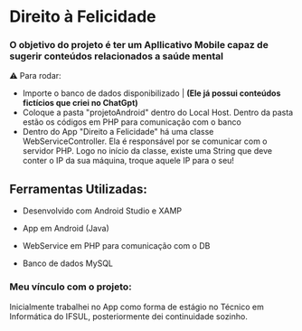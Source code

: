 <h1>Direito à Felicidade</h1>

<h3>O objetivo do projeto é ter um Apllicativo Mobile capaz de sugerir conteúdos relacionados a saúde mental</h3>

⚠️ Para rodar:
+ Importe o banco de dados disponibilizado | <b>(Ele já possui conteúdos fictícios que criei no ChatGpt)</b>
+ Coloque a pasta "projetoAndroid" dentro do Local Host. Dentro da pasta estão os códigos em PHP para comunicação com o banco
+ Dentro do App "Direito a Felicidade" há uma classe WebServiceController. Ela é responsável por se comunicar com o servidor PHP. Logo no início da classe, existe uma String que deve conter o IP da sua máquina, troque aquele IP para o seu!

<h2>Ferramentas Utilizadas:</h2>

+ Desenvolvido com Android Studio e XAMP
  
+ App em Android (Java)
+ WebService em PHP para comunicação com o DB
+ Banco de dados MySQL

<h3>Meu vínculo com o projeto:</h3>
Inicialmente trabalhei no App como forma de estágio no Técnico em Informática do IFSUL, posteriormente dei continuidade sozinho.

